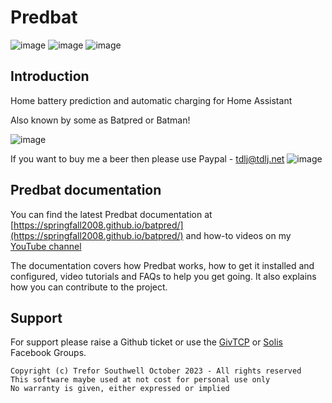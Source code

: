 # Predbat

![image](https://github.com/springfall2008/batpred/actions/workflows/code-quality.yml/badge.svg)
![image](https://github.com/springfall2008/batpred/actions/workflows/publish-docs.yml/badge.svg)
![image](https://github.com/springfall2008/batpred/actions/workflows/pages/pages-build-deployment/badge.svg)

## Introduction

Home battery prediction and automatic charging for Home Assistant

Also known by some as Batpred or Batman!

![image](https://github.com/springfall2008/batpred/assets/48591903/e98a0720-d2cf-4b71-94ab-97fe09b3cee1)

If you want to buy me a beer then please use Paypal - [tdlj@tdlj.net](mailto:tdlj@tdlj.net)
![image](https://github.com/springfall2008/batpred/assets/48591903/b3a533ef-0862-4e0b-b272-30e254f58467)

## Predbat documentation

You can find the latest Predbat documentation at [https://springfall2008.github.io/batpred/](https://springfall2008.github.io/batpred/) and
how-to videos on my [YouTube channel](https://www.youtube.com/channel/UCr3eWnHExUYFi4-8ZUGfNJQ)

The documentation covers how Predbat works, how to get it installed
and configured, video tutorials and FAQs to help you get going.
It also explains how you can contribute to the project.

## Support

For support please raise a Github ticket or use the [GivTCP](https://www.facebook.com/groups/615579009972782) or [Solis](https://www.facebook.com/groups/288045168816481) Facebook Groups.

```text
Copyright (c) Trefor Southwell October 2023 - All rights reserved
This software maybe used at not cost for personal use only
No warranty is given, either expressed or implied
```
